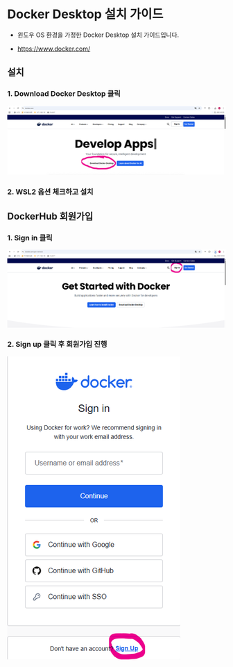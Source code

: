 # Docker Desktop 설치 가이드

- 윈도우 OS 환경을 가정한 Docker Desktop 설치 가이드입니다.

- https://www.docker.com/



## 설치

### 1. Download Docker Desktop 클릭

![](./docker1.png)

### 2. WSL2 옵션 체크하고 설치



## DockerHub 회원가입

### 1. Sign in 클릭

![](./docker2.png)



### 2. Sign up 클릭 후 회원가입 진행

![](./docker3.png)
